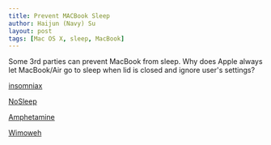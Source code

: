 ```yaml
---
title: Prevent MACBook Sleep
author: Haijun (Navy) Su
layout: post
tags: [Mac OS X, sleep, MacBook]
---
```

Some 3rd parties can prevent MacBook from sleep. Why does Apple always let MacBook/Air go to sleep when lid is closed and ignore user's settings?

[insomniax](https://www.macupdate.com/app/mac/22211/insomniax)

[NoSleep](https://www.macupdate.com/app/mac/37991/nosleep)

[Amphetamine](https://www.macupdate.com/app/mac/52683/amphetamine)

[Wimoweh](https://www.macupdate.com/app/mac/47117/wimoweh)
